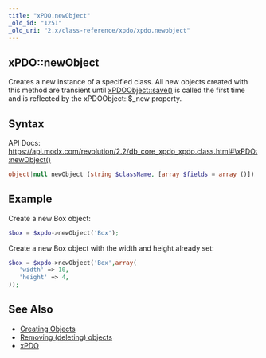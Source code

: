 ```yaml
---
title: "xPDO.newObject"
_old_id: "1251"
_old_uri: "2.x/class-reference/xpdo/xpdo.newobject"
---
```


## xPDO::newObject

Creates a new instance of a specified class.
All new objects created with this method are transient until [xPDOObject::save()](extending-modx/xpdo/class-reference/xpdoobject/persistence-methods/save "save") is called the first time and is reflected by the xPDOObject::$\_new property.

## Syntax

API Docs: <https://api.modx.com/revolution/2.2/db_core_xpdo_xpdo.class.html#\xPDO::newObject()>

``` php
object|null newObject (string $className, [array $fields = array ()])
```

## Example

Create a new Box object:

``` php
$box = $xpdo->newObject('Box');
```

Create a new Box object with the width and height already set:

``` php
$box = $xpdo->newObject('Box',array(
   'width' => 10,
   'height' => 4,
));
```

## See Also

- [Creating Objects](extending-modx/xpdo/creating-objects "Creating Objects")
- [Removing (deleting) objects](extending-modx/xpdo/class-reference/xpdoobject/persistence-methods/remove)
- [xPDO](extending-modx/xpdo "xPDO")
